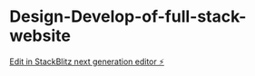# Design-Develop-of-full-stack-website

[Edit in StackBlitz next generation editor ⚡️](https://stackblitz.com/~/github.com/riyalaltarolecse/Design-Develop-of-full-stack-website)